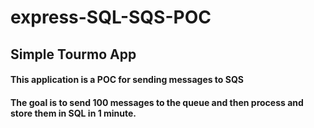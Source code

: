 # express-SQL-SQS-POC

## Simple Tourmo App

#### This application is a POC for sending messages to SQS 

#### The goal is to send 100 messages to the queue and then process and store them in SQL in 1 minute.




